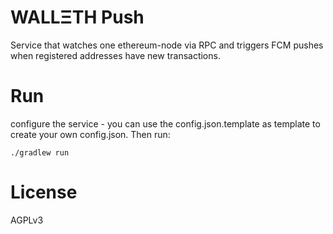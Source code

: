 WALLΞTH Push
============

Service that watches one ethereum-node via RPC and triggers FCM pushes when registered addresses have new transactions.

Run
===

configure the service - you can use the config.json.template as template to create your own config.json.
Then run:

```
./gradlew run
```


License
=======

AGPLv3
